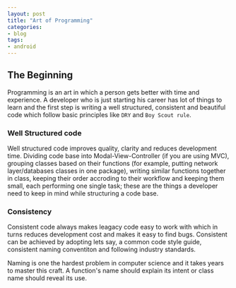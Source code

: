 ```yaml
---
layout: post
title: "Art of Programming"
categories:
- blog
tags:
- android
---
```


## The Beginning


Programming is an art in which a person gets better with time and experience. A developer who is just starting his career has lot of things to learn and the first step is writing a well structured, consistent and beautiful code which follow basic principles like `DRY` and `Boy Scout rule`.

### Well Structured code

Well structured code improves quality, clarity and reduces development time. Dividing code base into Modal-View-Controller (if you are using MVC), grouping classes based on their functions (for example, putting network layer/databases classes in one package), writing similar functions together in class, keeping their order accroding to their workflow and keeping them small, each performing one single task; these are the things a developer need to keep in mind while structuring a code base.


### Consistency

Consistent code always makes leagacy code easy to work with which in turns reduces development cost and makes it easy to find bugs.
Consistent can be achieved by adopting lets say, a common code style guide, consistent naming conventiton and following industry standards.

Naming is one the hardest problem in computer science and it takes years to master this craft. A function's name should explain its intent or class name should reveal its use.
